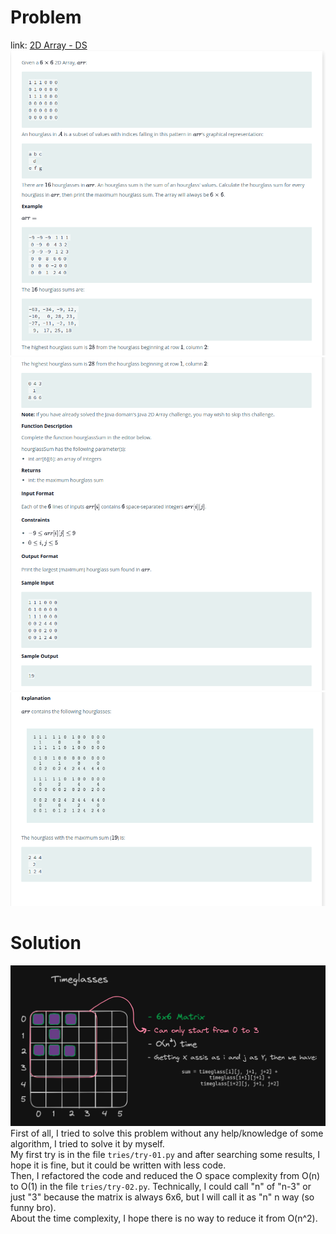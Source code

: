 # Problem
link: [2D Array - DS](https://www.hackerrank.com/challenges/2d-array/problem)
![image 1](./assets/problem/pt1.png)
![image 2](./assets/problem/pt2.png)
![image 3](./assets/problem/pt3.png)

# Solution
![image 3](./assets/solution/pt1.png)
First of all, I tried to solve this problem without any help/knowledge of some algorithm, I tried to solve it by myself. </br>
My first try is in the file `tries/try-01.py` and after searching some results, I hope it is fine, but it could be written with less code. </br>
Then, I refactored the code and reduced the O space complexity from O(n) to O(1) in the file `tries/try-02.py`. Technically, I could call "n" of "n-3" or just "3" because the matrix is always 6x6, but I will call it as "n" n way (so funny bro). </br>
About the time complexity, I hope there is no way to reduce it from O(n^2).
